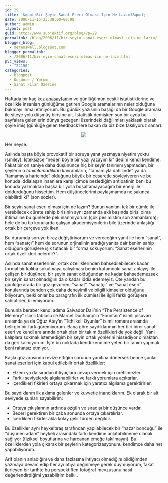 ```yaml
---
id: 29
title: '&quot;Bir Şeyin Sanat Eseri Olması İçin Ne Lazım?&quot;'
date: 2006-11-15T23:38:00+00:00
author: admin
layout: post
guid: http://www.subjektif.org/blog/?p=29
permalink: /blog/2006/11/bir-seyin-sanat-eseri-olmasi-icin-ne-lazim/
blogger_blog:
  - merenswall.blogspot.com
blogger_permalink:
  - /2006/11/bir-eyin-sanat-eseri-olmas-iin-ne-lazm.html
pvc_views:
  - "22150"
categories:
  - blogpost
  - Düşünce / Yorum
  - Sanat Filan Üzerine
---
```

Haftada bir kaç kez [anasayfam](http://meren.org)ın ve günlüğümün çeşitli istatistiklerine ve özellikle insanları günlüğüme getiren Google aramalarının neler olduğuna bakmayı ihmal etmiyorum. Bu günlük yazısının başlığı da bir Google araması ile siteye yolu düşmüş birisine ait. İstatistik demişken son bir ayda bu sayfalara gelenlerin dünya gezegeni üzerindeki dağılımları yaklaşık olarak şöyle imiş (günlüğe gelen feedback&#8217;lere bakan da biz bize takılıyoruz sanar):

<p align="center">
  <img src="{{ site.baseurl }}/images/bir-seyin-sanat-eseri-olmasi-icin-ne-lazim-meren.org-bolge.png" />
</p>

Her neyse.

Aslında başta böyle provokatif bir soruya yanıt yazmaya niyetim yoktu (smiley). İsteksizce &#8220;neden böyle bir yazı yazayım ki&#8221; dedim kendi kendime. Fakat bir on saniye daha düşününce hiç bir şeyin tanımını yapmadan, bir şeylerin o _tanımlamadıkları_ kavramların, &#8220;tamamıyla dahilinde&#8221; ya da &#8220;tamamıyla haricinde&#8221; olduğunu büyük bir cesaretle söyleyiveren ve bu konuda iddialaşan insanlara karşı içimde beslediğim antipatinin beni bu konuda yazmaktan başka bir yolla boşaltamayacağım bir enerji ile doldurduğunu hissettim. Hem düşüncelerimi paylaşmamda ne sakınca olabilirdi ki? (son sözler).

Bir şeyin sanat eseri olması için ne lazım? Bunun yanıtını tek bir cümle ile verebilecek cürete sahip birisinin aynı zamanda aklı başında birisi olma ihtimaline bu günlerde pek inanmıyorum (çok pesimistim son zamanlarda); hele de bu tip konularda çalışan akademisyenlerin bile üzerinde anlaştığı ortak bir çerçeve yok iken.

Bu durumda soruyu biraz değiştiriyorum ve vereceğim yanıt ile hem &#8220;sanat&#8221;, hem &#8220;sanatçı&#8221; hem de sorunun orjinalinin aradığı yanıta dair benim sahip olduğum görüşlere ışık tutacak bir forma sokuyorum: &#8220;Sanat eserlerinin ortak özellikleri nelerdir?&#8221;.

Aslında sanat eserlerinin, ortak özelliklerinden bahsedilebilecek kadar formal bir kalıba sokulmaya çalışılması benim kafamdaki sanat anlayışı ile çelişen bir düşünce; bir şeyin sanat olduğundan ne kadar bahsedemezsek bir şeyin sanat olmadığını da o kadar iddia edemeyiz. Öte yandan bu günlüğe arada bir göz gezdiren, &#8220;sanat&#8221;, &#8220;sanatçı&#8221; ve &#8220;sanat eseri&#8221; konularında benden çok daha deneyimli ve bilgili kimseler olduğunu biliyorum, belki onlar bu paragrafın ilk cümlesi ile ilgili farklı görüşlere sahiptirler, bilemiyorum.

Bununla beraber kendi adıma Salvador Dali&#8217;nin &#8220;The Persistence of Memory&#8221; isimli tablosu ile Marcel Duchamp&#8217;ın &#8220;Fountain&#8221; isimli pisuvarı arasında ya da Oğuz Atay&#8217;ın &#8220;Tehlikeli Oyunlar&#8221; isimli romanı arasında belirgin bir fark göremiyorum. Bana göre saydıklarımın her biri birer sanat eseri ve kendi aralarında ortak olan bir takım özellikleri de yok değil. Yani kalıplara sokmak istemediğim bir şeyin ortak yönlerini hissediyor olmaktan da geri kalmıyorum. İşte bu noktada kendi kendime yeten bir tanım yapmak beni rahatsız etmiyor.

Kaşla göz arasında revize ettiğim sorunun yanıtına dönersek bence şunlar sanat eserleri için kabul edilebilir ortak özellikler:

  * Elzem ya da sıradan ihtiyaçlara cevap vermek için üretilmezler.
  * Farklı seviyelerde algılanabilirler ve farklı yorumlara açıktırlar.
  * İçerdikleri fikirleri ortaya çıkarmak için yaratıcı algılama gerektirirler.

Bu saydıklarım ilk aklıma gelenler ve kuvvetle inandıklarım. Ek olarak bir alt seviyede şunları sayabilirim:

  * Ortaya çıkışlarının ardında özgün ve sıradışı bir düşünce vardır.
  * Beceri gerektiren bir çaba sonunda ortaya çıkartılırlar.
  * İçerdikleri fikirler akla kolay gelir türden değildir.

Bu özellikler aynı heykeltıraş tarafından yapılabilecek bir &#8220;nazar boncuğu&#8221; ile &#8220;düşünen adam&#8221; heykeli arasındaki farkı kendime anlatabilmeme olanak sağlıyor (fiziksel boyutlarına ve harcanan emeğe takılmayın). Bu özelliklerden yola çıkarak bir şeylerin kategorizasyonunu kendimce daha net yapabiliyorum.

Arif olanın anladığını ve daha fazlasına ihtiyacı olmadığını bildiğimden yazmaya devam edip her ayrıntıya değinmeye gerek duymuyorum, fakat ilerleyen bir tarihte bu perspektiften fotoğraf mevzusunu nasıl değerlendirdiğimi yazabilirim belki..
